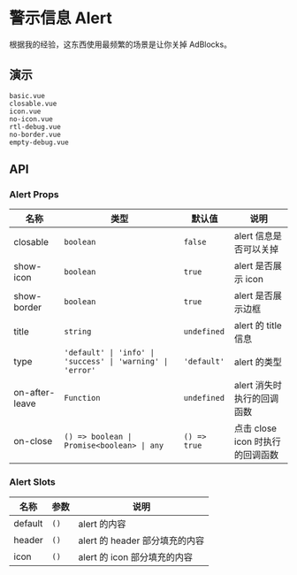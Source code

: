 # 警示信息 Alert

根据我的经验，这东西使用最频繁的场景是让你关掉 AdBlocks。

<!-- there is a bug of chrome rendering svg, if translateZ is not set -->

## 演示

```demo
basic.vue
closable.vue
icon.vue
no-icon.vue
rtl-debug.vue
no-border.vue
empty-debug.vue
```

## API

### Alert Props

| 名称 | 类型 | 默认值 | 说明 |
| --- | --- | --- | --- |
| closable | `boolean` | `false` | alert 信息是否可以关掉 |
| show-icon | `boolean` | `true` | alert 是否展示 icon |
| show-border | `boolean` | `true` | alert 是否展示边框 |
| title | `string` | `undefined` | alert 的 title 信息 |
| type | `'default' \| 'info' \| 'success' \| 'warning' \| 'error'` | `'default'` | alert 的类型 |
| on-after-leave | `Function` | `undefined` | alert 消失时执行的回调函数 |
| on-close | `() => boolean \| Promise<boolean> \| any` | `() => true` | 点击 close icon 时执行的回调函数 |

### Alert Slots

| 名称    | 参数 | 说明                           |
| ------- | ---- | ------------------------------ |
| default | `()` | alert 的内容                   |
| header  | `()` | alert 的 header 部分填充的内容 |
| icon    | `()` | alert 的 icon 部分填充的内容   |
